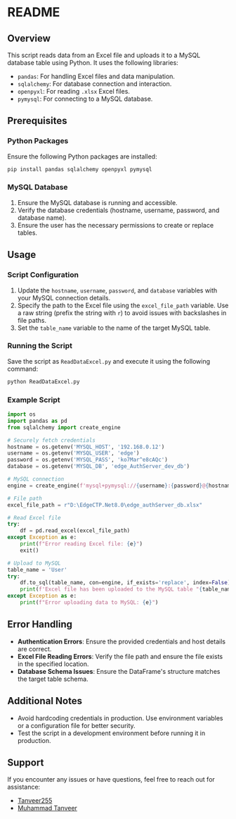 # README

## Overview

This script reads data from an Excel file and uploads it to a MySQL database table using Python. It uses the following libraries:

- `pandas`: For handling Excel files and data manipulation.
- `sqlalchemy`: For database connection and interaction.
- `openpyxl`: For reading `.xlsx` Excel files.
- `pymysql`: For connecting to a MySQL database.

## Prerequisites

### Python Packages

Ensure the following Python packages are installed:

```bash
pip install pandas sqlalchemy openpyxl pymysql
```

### MySQL Database

1. Ensure the MySQL database is running and accessible.
2. Verify the database credentials (hostname, username, password, and database name).
3. Ensure the user has the necessary permissions to create or replace tables.

## Usage

### Script Configuration

1. Update the `hostname`, `username`, `password`, and `database` variables with your MySQL connection details.
2. Specify the path to the Excel file using the `excel_file_path` variable. Use a raw string (prefix the string with `r`) to avoid issues with backslashes in file paths.
3. Set the `table_name` variable to the name of the target MySQL table.

### Running the Script

Save the script as `ReadDataExcel.py` and execute it using the following command:

```bash
python ReadDataExcel.py
```

### Example Script

```python
import os
import pandas as pd
from sqlalchemy import create_engine

# Securely fetch credentials
hostname = os.getenv('MYSQL_HOST', '192.168.0.12')
username = os.getenv('MYSQL_USER', 'edge')
password = os.getenv('MYSQL_PASS', 'ko7Mar^e8cAQc')
database = os.getenv('MYSQL_DB', 'edge_AuthServer_dev_db')

# MySQL connection
engine = create_engine(f'mysql+pymysql://{username}:{password}@{hostname}/{database}')

# File path
excel_file_path = r"D:\EdgeCTP.Net8.0\edge_authServer_db.xlsx"

# Read Excel file
try:
    df = pd.read_excel(excel_file_path)
except Exception as e:
    print(f"Error reading Excel file: {e}")
    exit()

# Upload to MySQL
table_name = 'User'
try:
    df.to_sql(table_name, con=engine, if_exists='replace', index=False)
    print(f'Excel file has been uploaded to the MySQL table "{table_name}".')
except Exception as e:
    print(f"Error uploading data to MySQL: {e}")
```

## Error Handling

- **Authentication Errors**: Ensure the provided credentials and host details are correct.
- **Excel File Reading Errors**: Verify the file path and ensure the file exists in the specified location.
- **Database Schema Issues**: Ensure the DataFrame's structure matches the target table schema.

## Additional Notes

- Avoid hardcoding credentials in production. Use environment variables or a configuration file for better security.
- Test the script in a development environment before running it in production.

## Support

If you encounter any issues or have questions, feel free to reach out for assistance:

- [Tanveer255](https://github.com/Tanveer255)
- [Muhammad Tanveer](https://www.linkedin.com/in/muhammad-tanveer-5b0a111a0/)
